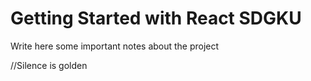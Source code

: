 # Getting Started with React SDGKU

Write here some important notes about the project

//Silence is golden 